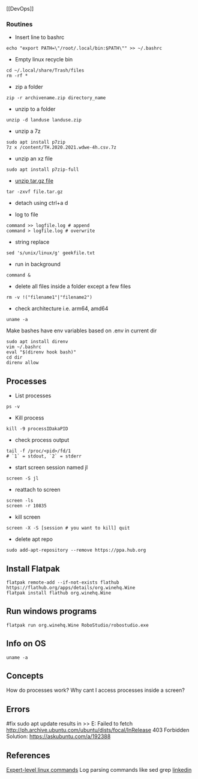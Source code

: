 [[DevOps]]

### Routines

* Insert line to bashrc
```
echo "export PATH=\"/root/.local/bin:$PATH\"" >> ~/.bashrc
```

* Empty linux recycle bin

```
cd ~/.local/share/Trash/files
rm -rf *
```
* zip a folder

```
zip -r archivename.zip directory_name
```
* unzip to a folder

```
unzip -d landuse landuse.zip
```

* unzip a 7z

```
sudo apt install p7zip
7z x /content/TH.2020.2021.wdwe-4h.csv.7z
```
* unzip an xz file
```
sudo apt install p7zip-full
```
* [unzip tar.gz file](https://www.tutorialrepublic.com/faq/how-to-extract-a-tar-gz-file-using-command-line-in-ubuntu.php)
```
tar -zxvf file.tar.gz
```
* detach using ctrl+a d

* log to file
```
command >> logfile.log # append
command > logfile.log # overwrite
```
* string replace
```
sed 's/unix/linux/g' geekfile.txt
```
* run in background
```
command &
```

* delete all files inside a folder except a few files
```
rm -v !("filename1"|"filename2")
```
* check architecture i.e. arm64, amd64
```
uname -a
```

Make bashes have env variables based on .env in current dir
```
sudo apt install direnv
vim ~/.bashrc
eval "$(direnv hook bash)"
cd dir
direnv allow
```


## Processes
* List processes
```
ps -v
```
* Kill process
```
kill -9 processIDakaPID
```
* check process output
```
tail -f /proc/<pid>/fd/1
# `1` = stdout, `2` = stderr
```


* start screen session named jl

```
screen -S jl
```
* reattach to screen

```
screen -ls
screen -r 10835
```

* kill screen
```
screen -X -S [session # you want to kill] quit
```
* delete apt repo
```
sudo add-apt-repository --remove https://ppa.hub.org
```

## Install Flatpak
```
flatpak remote-add --if-not-exists flathub https://flathub.org/apps/details/org.winehq.Wine
flatpak install flathub org.winehq.Wine

```

## Run windows programs
```
flatpak run org.winehq.Wine RoboStudio/robostudio.exe
```

## Info on OS
```
uname -a
```
## Concepts
How do processes work? Why cant I access processes inside a screen?

## Errors
#fix sudo apt update results in >> E: Failed to fetch http://ph.archive.ubuntu.com/ubuntu/dists/focal/InRelease 403 Forbidden
Solution: https://askubuntu.com/a/192388

## References
[Expert-level linux commands](https://peterlyons.com/leveling-up/)
Log parsing commands like sed grep [linkedin](https://www.linkedin.com/posts/sahnlam_log-parsing-commands-are-very-useful-activity-7037304369268101120-0fsU?utm_source=share&utm_medium=member_desktop)
